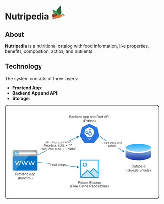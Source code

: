 # Nutripedia ![Nutripedia](food-icon.png)

## About

**Nutripedia** is a nutritional catalog with food information, like properties, benefits, composition, action, and nutrients.

## Technology

The system consists of three layers:
- **Frontend App**: 
- **Backend App and API**: 
- **Storage**: 

![Architecture Diagram](architecture-diagram.png)


